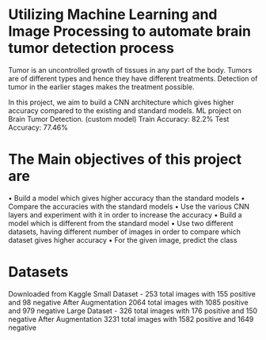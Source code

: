 # Utilizing Machine Learning and Image Processing to automate brain tumor detection process 

Tumor is an uncontrolled growth of tissues in any part of the body. Tumors are of different types and hence they have different treatments. Detection of tumor in the earlier stages makes the treatment possible. 

In this project, we aim to build a CNN architecture which gives higher accuracy compared to the existing and standard models.
ML project on Brain Tumor Detection. (custom model) Train Accuracy: 82.2% Test Accuracy: 77.46% 



# The Main objectives of this project are

• Build a model which gives higher accuracy than the standard models
• Compare the accuracies with the standard models
• Use the various CNN layers and experiment with it in order to increase the accuracy
• Build a model which is different from the standard model
• Use two different datasets, having different number of images in order to compare which dataset gives higher accuracy
• For the given image, predict the class

# Datasets

Downloaded from Kaggle
Small Dataset - 253 total images with 155 positive and 98 negative
After Augmentation 2064 total images with 1085 positive and 979 negative
Large Dataset - 326 total images with 176 positive and 150 negative
After Augmentation 3231 total images with 1582 positive and 1649 negative
